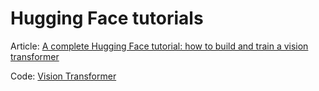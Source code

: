 # Hugging Face tutorials

Article: [A complete Hugging Face tutorial: how to build and train a vision transformer](https://theaisummer.com/hugging-face-vit/)

Code: [Vision Transformer](https://github.com/The-AI-Summer/Hugging_Face_tutorials/blob/master/vit.py)
